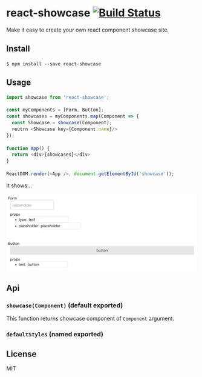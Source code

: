 # react-showcase [![Build Status](https://travis-ci.org/airtoxin/react-showcase.svg?branch=master)](https://travis-ci.org/airtoxin/react-showcase)

Make it easy to create your own react component showcase site.

## Install

`$ npm install --save react-showcase`

## Usage

```js
import showcase from 'react-showcase';

const myComponents = [Form, Button];
const showcases = myComponents.map(Component => {
  const Showcase = showcase(Component);
  reutrn <Showcase key={Component.name}/>
});

function App() {
  return <div>{showcases}</div>
}

ReactDOM.render(<App />, document.getElementById('showcase'));
```

It shows...

![showcaseView.png](showcaseView.png)

## Api

### `showcase(Component)` (default exported)

This function returns showcase component of `Component` argument.

### `defaultStyles` (named exported)

## License

MIT
